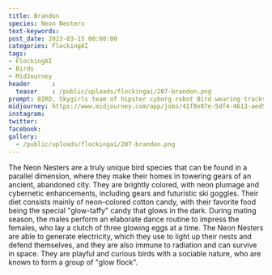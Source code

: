 ```yaml
---
title: Brandon
species: Neon Nesters
text-keywords: 
post_date: 2023-03-15 00:00:00
categories: FlockingAI
tags:
- FlockingAI
- Birds
- MidJourney 
header      :
  teaser    : /public/uploads/flockingai/207-brandon.png
prompt: BIRD, Skygirls team of hipster cyborg robot Bird wearing tracksuit jackets and futuristic ski goggles with bird friends, happy, colours, bright, airy, floaty, high definition,
midjourney: https://www.midjourney.com/app/jobs/41f8e07e-5df4-4613-aed9-d502c15105c8
instagram: 
twitter: 
facebook: 
gallery: 
  - /public/uploads/flockingai/207-brandon.png
---
```


The Neon Nesters are a truly unique bird species that can be found in a parallel dimension, where they make their homes in towering gears of an ancient, abandoned city. They are brightly colored, with neon plumage and cybernetic enhancements, including gears and futuristic ski goggles. Their diet consists mainly of neon-colored cotton candy, with their favorite food being the special "glow-taffy" candy that glows in the dark. During mating season, the males perform an elaborate dance routine to impress the females, who lay a clutch of three glowing eggs at a time. The Neon Nesters are able to generate electricity, which they use to light up their nests and defend themselves, and they are also immune to radiation and can survive in space. They are playful and curious birds with a sociable nature, who are known to form a group of "glow flock".
